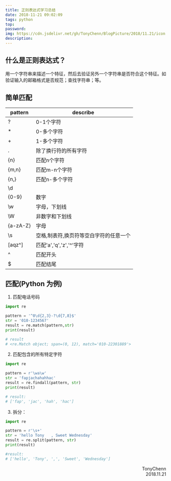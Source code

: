 ```yaml
---
title: 正则表达式学习总结
date: 2018-11-21 09:02:09
tags: python
top:
password:
img: https://cdn.jsdelivr.net/gh/TonyChenn/BlogPicture/2018/11.21/icon.jpg
description:
---
```


## 什么是正则表达式？
用一个字符串来描述一个特征，然后去验证另外一个字符串是否符合这个特征。如验证输入的邮箱格式是否规范；查找字符串；等。

## 简单匹配
|pattern|describe|
|---|---|
|?|0-1个字符|
|*|0-多个字符|
|+|1-多个字符|
|.|除了换行符的所有字符|
|{n}|匹配n个字符|
|{m,n}|匹配m-n个字符|
|{n,}|匹配n-多个字符|
|\d||
|{0-9}|数字|
|\w|字母，下划线|
|\W|非数字和下划线|
|{a-zA-Z}|字母|
|\s|空格,制表符,换页符等空白字符的任意一个|
|[aqz^]|匹配'a','q','z','^'字符|
|^|匹配开头|
|$|匹配结尾|

## 匹配(Python 为例)
1. 匹配电话号码
```python
import re

pattern = '^0\d{2,3}-?\d{7,8}$'
str = '010-1234567'
result = re.match(pattern,str)
print(result)

# result
# <re.Match object; span=(0, 12), match='010-22301889'>
```
2. 匹配包含的所有特定字符
```python
import re

pattern = r'\wa\w'
str = 'fapjachahahhac'
result = re.findall(pattern, str)
print(result)

# result:
# ['fap', 'jac', 'hah', 'hac']
```
3. 拆分：
```python
import re

pattern = r'\s+'
str = 'hello Tony   , Sweet Wednesday'
result = re.split(pattern, str)
print(result)

#result:
# ['hello', 'Tony', ',', 'Sweet', 'Wednesday']
```


<div align='right'>TonyChenn<br>2018.11.21</div>